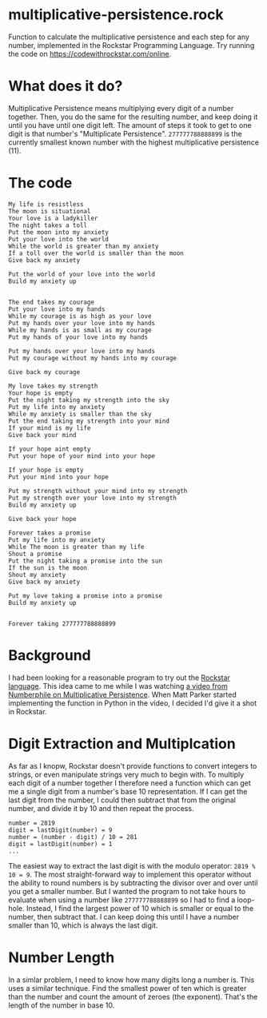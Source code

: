 # multiplicative-persistence.rock
Function to calculate the multiplicative persistence and each step for any number, implemented in the Rockstar Programming Language. Try running the code on https://codewithrockstar.com/online.

# What does it do?
Multiplicative Persistence means multiplying every digit of a number together. Then, you do the same for the resulting number, and keep doing it until you have until one digit left. The amount of steps it took to get to one digit is that number's "Multiplicate Persistence". `277777788888899` is the currently smallest known number with the highest multiplicative persistence (11).

# The code
```
My life is resistless
The moon is situational
Your love is a ladykiller
The night takes a toll
Put the moon into my anxiety
Put your love into the world
While the world is greater than my anxiety
If a toll over the world is smaller than the moon
Give back my anxiety

Put the world of your love into the world
Build my anxiety up


The end takes my courage
Put your love into my hands
While my courage is as high as your love
Put my hands over your love into my hands
While my hands is as small as my courage
Put my hands of your love into my hands

Put my hands over your love into my hands
Put my courage without my hands into my courage

Give back my courage

My love takes my strength
Your hope is empty
Put the night taking my strength into the sky
Put my life into my anxiety
While my anxiety is smaller than the sky
Put the end taking my strength into your mind
If your mind is my life
Give back your mind

If your hope aint empty
Put your hope of your mind into your hope

If your hope is empty
Put your mind into your hope

Put my strength without your mind into my strength
Put my strength over your love into my strength
Build my anxiety up

Give back your hope

Forever takes a promise
Put my life into my anxiety
While The moon is greater than my life
Shout a promise
Put the night taking a promise into the sun
If the sun is the moon
Shout my anxiety
Give back my anxiety

Put my love taking a promise into a promise
Build my anxiety up


Forever taking 277777788888899
```

# Background
I had been looking for a reasonable program to try out the [Rockstar language](https://github.com/RockstarLang/rockstar). This idea came to me while I was watching [a video from Numberphile on Multiplicative Persistence](https://www.youtube.com/watch?v=Wim9WJeDTHQ). When Matt Parker started implementing the function in Python in the video, I decided I'd give it a shot in Rockstar.

# Digit Extraction and Multiplcation
As far as I knopw, Rockstar doesn't provide functions to convert integers to strings, or even manipulate strings very much to begin with. To multiply each digit of a number together I therefore need a function which can get me a single digit from a number's base 10 representation. If I can get the last digit from the number, I could then subtract that from the original number, and divide it by 10 and then repeat the process.
```
number = 2819
digit = lastDigit(number) = 9
number = (number - digit) / 10 = 281
digit = lastDigit(number) = 1
...
```
The easiest way to extract the last digit is with the modulo operator: `2819 % 10 = 9`. The most straight-forward way to implement this operator without the ability to round numbers is by subtracting the divisor over and over until you get a smaller number. But I wanted the program to not take hours to evaluate when using a number like `277777788888899` so I had to find a loop-hole.
Instead, I find the largest power of 10 which is smaller or equal to the number, then subtract that. I can keep doing this until I have a number smaller than 10, which is always the last digit.

# Number Length
In a simlar problem, I need to know how many digits long a number is. This uses a similar technique. Find the smallest power of ten which is greater than the number and count the amount of zeroes (the exponent). That's the length of the number in base 10.
